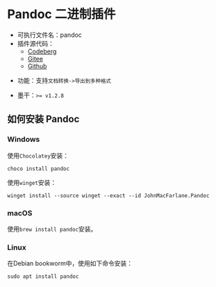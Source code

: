 # Pandoc 二进制插件
+ 可执行文件名：pandoc
+ 插件源代码：
  - [Codeberg](https://codeberg.org/XmacsLabs/mogan/src/branch/branch-1.2/TeXmacs/plugins/binary/progs/binary/pandoc.scm)
  - [Gitee](https://gitee.com/XmacsLabs/mogan/blob/branch-1.2/TeXmacs/plugins/binary/progs/binary/pandoc.scm)
  - [Github](https://github.com/XmacsLabs/mogan/blob/branch-1.2/TeXmacs/plugins/binary/progs/binary/pandoc.scm)
- 功能：支持`文档转换->导出到多种格式`
+ 墨干：`>= v1.2.8`

## 如何安装 Pandoc
### Windows
使用`Chocolatey`安装：
```
choco install pandoc
```
使用`winget`安装：
```
winget install --source winget --exact --id JohnMacFarlane.Pandoc
```

### macOS
使用`brew install pandoc`安装。

### Linux
在Debian bookworm中，使用如下命令安装：
```
sudo apt install pandoc
```
